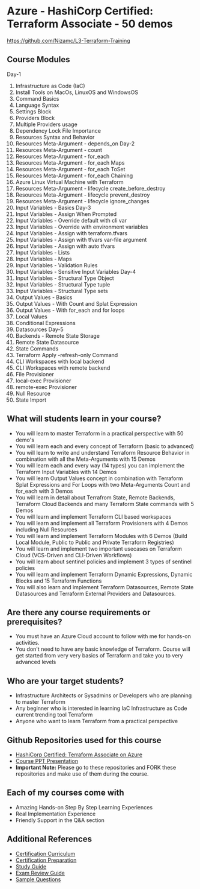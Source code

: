 # Azure - HashiCorp Certified: Terraform Associate - 50 demos

https://github.com/Nizamc/L3-Terraform-Training


## Course Modules
Day-1
01. Infrastructure as Code (IaC)
02. Install Tools on MacOs, LinuxOS and WindowsOS
03. Command Basics
04. Language Syntax
05. Settings Block
06. Providers Block
07. Multiple Providers usage
08. Dependency Lock File Importance
09. Resources Syntax and Behavior
10. Resources Meta-Argument - depends_on
Day-2
11. Resources Meta-Argument - count
12. Resources Meta-Argument - for_each 
13. Resources Meta-Argument - for_each Maps
14. Resources Meta-Argument - for_each ToSet
15. Resources Meta-Argument - for_each Chaining
16. Azure Linux Virtual Machine with Terraform
17. Resources Meta-Argument - lifecycle create_before_destroy
18. Resources Meta-Argument - lifecycle prevent_destroy
19. Resources Meta-Argument - lifecycle ignore_changes
20. Input Variables - Basics
Day-3
21. Input Variables - Assign When Prompted
22. Input Variables - Override default with cli var
23. Input Variables - Override with environment variables
24. Input Variables - Assign with terraform.tfvars
25. Input Variables - Assign with tfvars var-file argument
26. Input Variables - Assign with auto tfvars
27. Input Variables - Lists
28. Input Variables - Maps
29. Input Variables - Validation Rules
30. Input Variables - Sensitive Input Variables
Day-4
31. Input Variables - Structural Type Object
32. Input Variables - Structural Type tuple
33. Input Variables - Structural Type sets
34. Output Values - Basics
35. Output Values - With Count and Splat Expression
36. Output Values - With for_each and for loops
37. Local Values
38. Conditional Expressions
39. Datasources
Day-5
40. Backends - Remote State Storage
41. Remote State Datasource
42. State Commands
43. Terraform Apply -refresh-only Command
44. CLI Workspaces with local backend
45. CLI Workspaces with remote backend
46. File Provisioner
47. local-exec Provisioner
48. remote-exec Provisioner
49. Null Resource
50. State Import



## What will students learn in your course?
- You will learn to master Terraform in a practical perspective with 50 demo's
- You will learn each and every concept of Terraform (basic to advanced)
- You will learn to write and understand Terraform Resource Behavior in combination with all the Meta-Arguments with 15 Demos
- You will learn each and every way (14 types) you can implement the Terraform Input Variables with 14 Demos
- You will learn Output Values concept in combination with Terraform Splat Expressions and For Loops with two Meta-Arguments Count and for_each with 3 Demos
- You will learn in detail about Terrafrom State, Remote Backends, Terraform Cloud Backends and many Terraform State commands with 5 Demos
- You will learn and implement Terraform CLI based workspaces
- You will learn and implement all Terraform Provisioners with 4 Demos including Null Resources
- You will learn and implement Terraform Modules with 6 Demos (Build Local Module, Public to Public and Private Terraform Registries)
- You will learn and implement two important usecases on Terraform Cloud (VCS-Driven and CLI-Driven Workflows)
- You will learn about sentinel policies and implement 3 types of sentinel policies
- You will learn and implement Terraform Dynamic Expressions, Dynamic Blocks and 15 Terraform Functions
- You will also learn and implement Terraform Datasources, Remote State Datasources and  Terraform External Providers and Datasources.


## Are there any course requirements or prerequisites?
- You must have an Azure Cloud account to follow with me for hands-on activities.
- You don't need to have any basic knowledge of Terraform. Course will get started from very very basics of Terraform and take you to very advanced levels



## Who are your target students?
- Infrastructure Architects or Sysadmins or Developers who are planning to master Terraform
- Any beginner who is interested in learning IaC Infrastructure as Code current trending tool Terraform 
- Anyone who want to learn Terraform from a practical perspective 

## Github Repositories used for this course
- [HashiCorp Certified: Terraform Associate on Azure](https://github.com/Nizamc/L3-Terraform-Training)
- [Course PPT Presentation](https://github.com/Nizamc/L3-Terraform-Training/course-presentation)
- **Important Note:** Please go to these repositories and FORK these repositories and make use of them during the course.


## Each of my courses come with
- Amazing Hands-on Step By Step Learning Experiences
- Real Implementation Experience
- Friendly Support in the Q&A section




## Additional References
- [Certification Curriculum](https://www.hashicorp.com/certification/terraform-associate)
- [Certification Preparation](https://learn.hashicorp.com/collections/terraform/certification)
- [Study Guide](https://learn.hashicorp.com/tutorials/terraform/associate-study?in=terraform/certification)
- [Exam Review Guide](https://learn.hashicorp.com/tutorials/terraform/associate-review?in=terraform/certification)
- [Sample Questions](https://learn.hashicorp.com/tutorials/terraform/associate-questions?in=terraform/certification)







